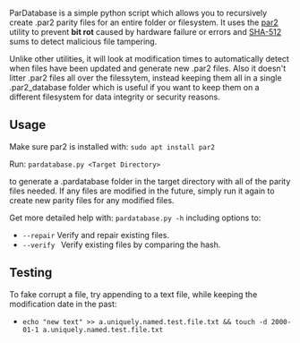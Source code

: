ParDatabase is a simple python script which allows you to recursively create .par2 parity files for an entire folder or filesystem. It uses the [par2](https://manpages.org/par2) utility to prevent **bit rot** caused by hardware failure or errors and [SHA-512](https://en.wikipedia.org/wiki/SHA-2) sums to detect malicious file tampering.

Unlike other utilities, it will look at modification times to automatically detect when files have been updated and generate new .par2 files. Also it doesn't litter .par2 files all over the filessytem, instead keeping them all in a single .par2_database folder which is useful if you want to keep them on a different filesystem for data integrity or security reasons.

## Usage

Make sure par2 is installed with: `sudo apt install par2`

Run: `pardatabase.py <Target Directory>`

to generate a .pardatabase folder in the target directory with all of the parity files needed. If any files are modified in the future, simply run it again to create new parity files for any modified files.

Get more detailed help with: `pardatabase.py -h` including options to:

  * `--repair`           Verify and repair existing files.
  * `--verify `          Verify existing files by comparing the hash.


## Testing

To fake corrupt a file, try appending to a text file, while keeping the modification date in the past:

  * `echo "new text" >> a.uniquely.named.test.file.txt && touch -d 2000-01-1 a.uniquely.named.test.file.txt`
